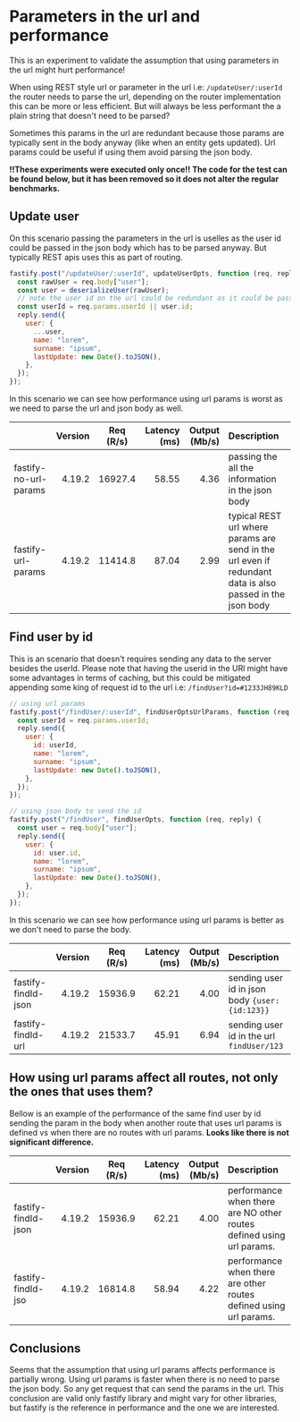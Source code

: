 # Parameters in the url and performance

This is an experiment to validate the assumption that using parameters in the url might hurt performance!

When using REST style url or parameter in the url i.e: `/updateUser/:userId` the router needs to parse the url, depending on the router implementation this can be more or less efficient. But will always be less performant the a plain string that doesn't need to be parsed?

Sometimes this params in the url are redundant because those params are typically sent in the body anyway (like when an entity gets updated). Url params could be useful if using them avoid parsing the json body.

**!!These experiments were executed only once!! The code for the test can be found below, but it has been removed so it does not alter the regular benchmarks.**

## Update user

On this scenario passing the parameters in the url is uselles as the user id could be passed in the json body which has to be parsed anyway. But typically REST apis uses this as part of routing.

```js
fastify.post("/updateUser/:userId", updateUserOpts, function (req, reply) {
  const rawUser = req.body["user"];
  const user = deserializeUser(rawUser);
  // note the user id on the url could be redundant as it could be passed in json body anyway
  const userId = req.params.userId || user.id;
  reply.send({
    user: {
      ...user,
      name: "lorem",
      surname: "ipsum",
      lastUpdate: new Date().toJSON(),
    },
  });
});
```

In this scenario we can see how performance using url params is worst as we need to parse the url and json body as well.

|                       | Version | Req (R/s) | Latency (ms) | Output (Mb/s) | Description                                                                                              |
| :-------------------- | ------: | :-------: | -----------: | ------------: | :------------------------------------------------------------------------------------------------------- |
| fastify-no-url-params |  4.19.2 |  16927.4  |        58.55 |          4.36 | passing the all the information in the json body                                                         |
| fastify-url-params    |  4.19.2 |  11414.8  |        87.04 |          2.99 | typical REST url where params are send in the url even if redundant data is also passed in the json body |

## Find user by id

This is an scenario that doesn't requires sending any data to the server besides the userId.
Please note that having the userid in the URl might have some advantages in terms of caching, but this could be mitigated appending some king of request id to the url i.e: `/findUser?id=#1233JH89KLD`

```js
// using url params
fastify.post("/findUser/:userId", findUserOptsUrlParams, function (req, reply) {
  const userId = req.params.userId;
  reply.send({
    user: {
      id: userId,
      name: "lorem",
      surname: "ipsum",
      lastUpdate: new Date().toJSON(),
    },
  });
});
```

```js
// using json body to send the id
fastify.post("/findUser", findUserOpts, function (req, reply) {
  const user = req.body["user"];
  reply.send({
    user: {
      id: user.id,
      name: "lorem",
      surname: "ipsum",
      lastUpdate: new Date().toJSON(),
    },
  });
});
```

In this scenario we can see how performance using url params is better as we don't need to parse the body.

|                     | Version | Req (R/s) | Latency (ms) | Output (Mb/s) | Description                                     |
| :------------------ | ------: | :-------: | -----------: | ------------: | :---------------------------------------------- |
| fastify-findId-json |  4.19.2 |  15936.9  |        62.21 |          4.00 | sending user id in json body `{user: {id:123}}` |
| fastify-findId-url  |  4.19.2 |  21533.7  |        45.91 |          6.94 | sending user id in the url `findUser/123`       |

## How using url params affect all routes, not only the ones that uses them?

Bellow is an example of the performance of the same find user by id sending the param in the body when another route that uses url params is defined vs when there are no routes with url params. **Looks like there is not significant difference.**

|                     | Version | Req (R/s) | Latency (ms) | Output (Mb/s) | Description                                                          |
| :------------------ | ------: | :-------: | -----------: | ------------: | :------------------------------------------------------------------- |
| fastify-findId-json |  4.19.2 |  15936.9  |        62.21 |          4.00 | performance when there are NO other routes defined using url params. |
| fastify-findId-jso  |  4.19.2 |  16814.8  |        58.94 |          4.22 | performance when there are other routes defined using url params.    |

## Conclusions

Seems that the assumption that using url params affects performance is partially wrong. Using url params is faster when there is no need to parse the json body. So any get request that can send the params in the url.
This conclusion are valid only fastify library and might vary for other libraries, but fastify is the reference in performance and the one we are interested.
